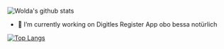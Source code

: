 ![Wolda's github stats](https://github-readme-stats.vercel.app/api?username=wolda-wolda&count_private=true&show_icons=true&&bg_color=30,e96443,904e95&title_color=fff&text_color=fff)
- 🔭 I’m currently working on Digitles Register App obo bessa notürlich

[![Top Langs](https://github-readme-stats.vercel.app/api/top-langs/?username=wolda-wolda&langs_count=8&theme=onedark)](https://github.com/anuraghazra/github-readme-stats)
<!--
**wolda-wolda/wolda-wolda** is a ✨ _special_ ✨ repository because its `README.md` (this file) appears on your GitHub profile.

Here are some ideas to get you started:

- 🔭 I’m currently working on ...
- 🌱 I’m currently learning ...
- 👯 I’m looking to collaborate on ...
- 🤔 I’m looking for help with ...
- 💬 Ask me about ...
- 📫 How to reach me: ...
- 😄 Pronouns: ...
- ⚡ Fun fact: ...
-->
